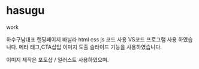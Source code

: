 # hasugu
work

하수구남대표 랜딩페이지
바닐라 html css js 코드 사용
VS코드 프로그램 사용 하였습니다.
메타 태그,CTA삽입 이미지 도출 슬라이드 기능을 사용하였습니다.

이미지 제작은 포토샵 / 일러스트 사용하였으며.
